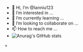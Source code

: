 - 👋 Hi, I’m @Ianniu123
- 👀 I’m interested in ...
- 🌱 I’m currently learning ...
- 💞️ I’m looking to collaborate on ...
- 📫 How to reach me ...
- ![Anurag's GitHub stats](https://github-readme-stats.vercel.app/api?username=ianniu123&show_icons=false&theme=radical)

<!---
Ianniu123/Ianniu123 is a ✨ special ✨ repository because its `README.md` (this file) appears on your GitHub profile.
You can click the Preview link to take a look at your changes.
--->+
